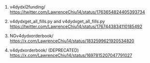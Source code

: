 1) v4dydxl2funding/
https://twitter.com/LawrenceChiu14/status/1763654824405393734

2) v4dydxget_all_fills.py and v4dydxget_all_fills.py
https://twitter.com/LawrenceChiu14/status/1767443834110185492

3) NGv4dydxorderbook/
https://x.com/LawrenceChiu14/status/1832599621920534820

4) v4dydxorderbook/ (DEPRECATED)
https://x.com/LawrenceChiu14/status/1697815207047791027
